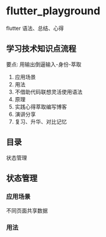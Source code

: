 # flutter_playground
flutter 语法、总结、心得

## 学习技术知识点流程
要点: 用输出倒逼输入-身份-萃取

1. 应用场景
2. 用法
3. 不借助代码联想灵活使用语法
4. 原理
5. 实践心得萃取编写博客
6. 演讲分享
7. 复习、升华、对比记忆


## 目录
状态管理

## 状态管理
### 应用场景
不同页面共享数据
### 用法